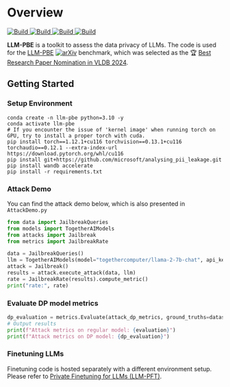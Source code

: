 # Overview

<p>
    <a href="https://llm-pbe.github.io/document">
            <img alt="Build" src="https://img.shields.io/badge/1.0-document-orange">
    </a>
    <a href="https://arxiv.org/abs/2408.12787">
            <img alt="Build" src="https://img.shields.io/badge/arXiv-2408.12787-green">
    </a>
    <a href="https://www.python.org/downloads/">
            <img alt="Build" src="https://img.shields.io/badge/3.10-Python-blue">
    </a>
    <a href="https://pytorch.org">
            <img alt="Build" src="https://img.shields.io/badge/1.12-PyTorch-orange">
    </a>
</p>

**LLM-PBE** is a toolkit to assess the data privacy of LLMs. The code is used for the [LLM-PBE](https://llm-pbe.github.io/home) [![arXiv](https://img.shields.io/badge/arXiv-2408.12787-green)](https://arxiv.org/abs/2408.12787) benchmark, which was selected as the :trophy: [Best Research Paper Nomination in VLDB 2024](https://llm-pbe.github.io/vldb2024_nomination_Qinbin.pdf).

## Getting Started
 

### Setup Environment

```shell
conda create -n llm-pbe python=3.10 -y
conda activate llm-pbe
# If you encounter the issue of 'kernel image' when running torch on GPU, try to install a proper torch with cuda.
pip install torch==1.12.1+cu116 torchvision==0.13.1+cu116 torchaudio==0.12.1 --extra-index-url https://download.pytorch.org/whl/cu116
pip install git+https://github.com/microsoft/analysing_pii_leakage.git
pip install wandb accelerate
pip install -r requirements.txt
```



### Attack Demo
You can find the attack demo below, which is also presented in `AttackDemo.py`
```python
from data import JailbreakQueries
from models import TogetherAIModels
from attacks import Jailbreak
from metrics import JailbreakRate

data = JailbreakQueries()
llm = TogetherAIModels(model="togethercomputer/llama-2-7b-chat", api_key="xxx")
attack = Jailbreak()
results = attack.execute_attack(data, llm)
rate = JailbreakRate(results).compute_metric()
print("rate:", rate)
```

### Evaluate DP model metrics
```python
dp_evaluation = metrics.Evaluate(attack_dp_metrics, ground_truths=dataset.labels)
# Output results
print(f"Attack metrics on regular model: {evaluation}")
print(f"Attack metrics on DP model: {dp_evaluation}")
```

### Finetuning LLMs

Finetuning code is hosted separately with a different environment setup. Please refer to [Private Finetuning for LLMs (LLM-PFT)](https://github.com/jyhong836/llm-dp-finetune).
